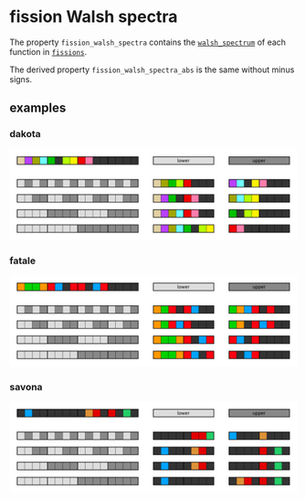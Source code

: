 # fission Walsh spectra

The property `fission_walsh_spectra` contains the [`walsh_spectrum`](../../methods/walsh_spectrum) of each function in [`fissions`](../fissions).


The derived property `fission_walsh_spectra_abs` is the same without minus signs.

## examples

### dakota

<img src="_img/fissions_dakota.svg">

### fatale

<img src="_img/fissions_fatale.svg">

### savona

<img src="_img/fissions_savona.svg">
